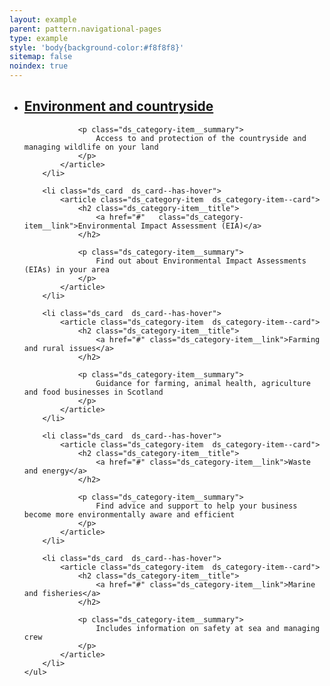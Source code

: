 ```yaml
---
layout: example
parent: pattern.navigational-pages
type: example
style: 'body{background-color:#f8f8f8}'
sitemap: false
noindex: true
---
```

<nav aria-label="Category navigation">
    <ul class="ds_category-list  ds_category-list--grid  ds_category-list--narrow">
        <li class="ds_card  ds_card--has-hover">
            <article class="ds_category-item  ds_category-item--card">
                <h2 class="ds_category-item__title">
                    <a href="#" class="ds_category-item__link">
                        Environment and countryside
                    </a>
                </h2>

                <p class="ds_category-item__summary">
                    Access to and protection of the countryside and managing wildlife on your land
                </p>
            </article>
        </li>

        <li class="ds_card  ds_card--has-hover">
            <article class="ds_category-item  ds_category-item--card">
                <h2 class="ds_category-item__title">
                    <a href="#"   class="ds_category-item__link">Environmental Impact Assessment (EIA)</a>
                </h2> 

                <p class="ds_category-item__summary">
                    Find out about Environmental Impact Assessments (EIAs) in your area
                </p>
            </article>
        </li>

        <li class="ds_card  ds_card--has-hover">
            <article class="ds_category-item  ds_category-item--card">
                <h2 class="ds_category-item__title">
                    <a href="#" class="ds_category-item__link">Farming and rural issues</a>
                </h2>

                <p class="ds_category-item__summary">
                    Guidance for farming, animal health, agriculture and food businesses in Scotland
                </p>
            </article>
        </li>

        <li class="ds_card  ds_card--has-hover">
            <article class="ds_category-item  ds_category-item--card">    
                <h2 class="ds_category-item__title">
                    <a href="#" class="ds_category-item__link">Waste and energy</a>
                </h2>

                <p class="ds_category-item__summary">
                    Find advice and support to help your business become more environmentally aware and efficient
                </p>
            </article>
        </li>

        <li class="ds_card  ds_card--has-hover">
            <article class="ds_category-item  ds_category-item--card">
                <h2 class="ds_category-item__title">
                    <a href="#" class="ds_category-item__link">Marine and fisheries</a>
                </h2>

                <p class="ds_category-item__summary">
                    Includes information on safety at sea and managing crew
                </p>
            </article>
        </li>
    </ul>
</nav>
